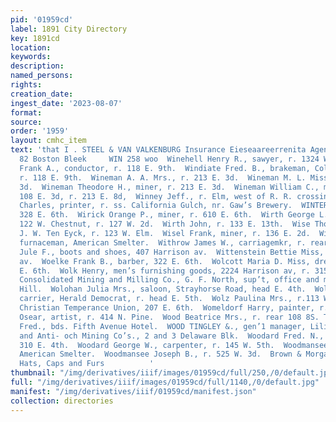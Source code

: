 ```yaml
---
pid: '01959cd'
label: 1891 City Directory
key: 1891cd
location: 
keywords: 
description: 
named_persons: 
rights: 
creation_date: 
ingest_date: '2023-08-07'
format: 
source: 
order: '1959'
layout: cmhc_item
text: 'that I . STEEL & VAN VALKENBURG Insurance Eieseaareerrenita Agency, 21 and
  82 Boston Bleek     WIN 258 woo  Winehell Henry R., sawyer, r. 1324 W. Front.  Windiate
  Frank A., conductor, r. 118 E. 9th.  Windiate Fred. B., brakeman, Colo. Mid. Ry.,
  r. 118 E. 9th.  Wineman A. A. Mrs., r. 213 E. 3d.  Wineman M. L. Miss, r. 213 BE.
  3d.  Wineman Theodore H., miner, r. 213 E. 3d.  Wineman William C., merchant tailor,
  108 E. 3d, r. 213 E. 8d,  Winney Jeff., r. Elm, west of R. R. crossing.  Winter
  Charles, printer, r. ss. California Gulch, nr. Gaw’s Brewery.  WINTER JOHN J., bakery,
  328 E. 6th.  Wirick Orange P., miner, r. 610 E. 6th.  Wirth George L., expressman,
  122 W. Chestnut, r. 127 W. 2d.  Wirth John, r. 133 E. 13th.  Wise Thomas J., teamster,
  J. W. Ten Eyck, r. 123 W. Elm.  Wisel Frank, miner, r. 136 E. 2d.  Witham Mark,
  furnaceman, American Smelter.  Withrow James W., carriagemkr, r. rear 113 W. 8th.  Witkowski
  Jule F., boots and shoes, 407 Harrison av.  Wittenstein Bettie Miss, r. 224 Harrison
  av.  Woelke Frank B., barber, 322 E. 6th.  Wolcott Maria D. Miss, dressmkr, r. 133
  E. 6th.  Wolk Henry, men’s furnishing goods, 2224 Harrison av, r. 315  . 3d.  Wolftone
  Consolidated Mining and Milling Co., G. F. North, sup’t, office and mine Carbonate
  Hill.  Wolohan Julia Mrs., saloon, Strayhorse Road, head E. 4th.  Wolohan Thomas,
  carrier, Herald Democrat, r. head E. 5th.  Wolz Paulina Mrs., r.113 W. 8tb.  Woman’s
  Christian Temperance Union, 207 E. 6th.  Womeldorf Harry, painter, r. 112 EH. 2d.  Wonder
  Osear, artist, r. 414 N. Pine.  Wood Beatrice Mrs., r. rear 108 8S. Toledo av.  Wood
  Fred., bds. Fifth Avenue Hotel.  WOOD TINGLEY &., gen’1 manager, Lilian, Benton
  and Anti- och Mining Co’s., 2 and 3 Delaware Blk.  Woodard Fred. N., assayer, r.
  310 E. 4th.  Woodard George W., carpenter, r. 145 W. 5th.  Woodmansee John, lab,
  American Smelter.  Woodmansee Joseph B., r. 525 W. 3d.  Brown & Morgan, “on ave’
  Hats, Caps and Furs          '
thumbnail: "/img/derivatives/iiif/images/01959cd/full/250,/0/default.jpg"
full: "/img/derivatives/iiif/images/01959cd/full/1140,/0/default.jpg"
manifest: "/img/derivatives/iiif/01959cd/manifest.json"
collection: directories
---
```

